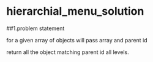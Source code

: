 # hierarchial_menu_solution

##1.problem statement

for a given array of objects will pass array and parent id

return all the object matching parent id all levels.
